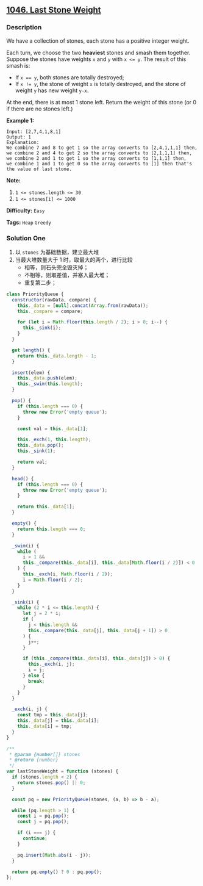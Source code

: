 ## [1046. Last Stone Weight](https://leetcode.com/problems/last-stone-weight/)

### Description

We have a collection of stones, each stone has a positive integer weight.

Each turn, we choose the two **heaviest** stones and smash them together. Suppose the stones have weights `x` and `y` with `x <= y`. The result of this smash is:

- If `x == y`, both stones are totally destroyed;
- If `x != y`, the stone of weight `x` is totally destroyed, and the stone of weight `y` has new weight `y-x`.

At the end, there is at most 1 stone left. Return the weight of this stone (or 0 if there are no stones left.)

**Example 1:**

```
Input: [2,7,4,1,8,1]
Output: 1
Explanation:
We combine 7 and 8 to get 1 so the array converts to [2,4,1,1,1] then,
we combine 2 and 4 to get 2 so the array converts to [2,1,1,1] then,
we combine 2 and 1 to get 1 so the array converts to [1,1,1] then,
we combine 1 and 1 to get 0 so the array converts to [1] then that's the value of last stone.
```

**Note:**

1. `1 <= stones.length <= 30`
2. `1 <= stones[i] <= 1000`

**Difficulty:** `Easy`

**Tags:** `Heap` `Greedy`

### Solution One

1. 以 `stones` 为基础数据，建立最大堆
2. 当最大堆数量大于 1 时，取最大的两个，进行比较
   - 相等，则石头完全毁灭掉；
   - 不相等，则取差值，并塞入最大堆；
   - 重复第二步；

```javascript
class PriorityQueue {
  constructor(rawData, compare) {
    this._data = [null].concat(Array.from(rawData));
    this._compare = compare;

    for (let i = Math.floor(this.length / 2); i > 0; i--) {
      this._sink(i);
    }
  }

  get length() {
    return this._data.length - 1;
  }

  insert(elem) {
    this._data.push(elem);
    this._swim(this.length);
  }

  pop() {
    if (this.length === 0) {
      throw new Error('empty queue');
    }

    const val = this._data[1];

    this._exch(1, this.length);
    this._data.pop();
    this._sink(1);

    return val;
  }

  head() {
    if (this.length === 0) {
      throw new Error('empty queue');
    }

    return this._data[1];
  }

  empty() {
    return this.length === 0;
  }

  _swim(i) {
    while (
      i > 1 &&
      this._compare(this._data[i], this._data[Math.floor(i / 2)]) < 0
    ) {
      this._exch(i, Math.floor(i / 2));
      i = Math.floor(i / 2);
    }
  }

  _sink(i) {
    while (2 * i <= this.length) {
      let j = 2 * i;
      if (
        j < this.length &&
        this._compare(this._data[j], this._data[j + 1]) > 0
      ) {
        j++;
      }

      if (this._compare(this._data[i], this._data[j]) > 0) {
        this._exch(i, j);
        i = j;
      } else {
        break;
      }
    }
  }

  _exch(i, j) {
    const tmp = this._data[j];
    this._data[j] = this._data[i];
    this._data[i] = tmp;
  }
}

/**
 * @param {number[]} stones
 * @return {number}
 */
var lastStoneWeight = function (stones) {
  if (stones.length < 2) {
    return stones.pop() || 0;
  }

  const pq = new PriorityQueue(stones, (a, b) => b - a);

  while (pq.length > 1) {
    const i = pq.pop();
    const j = pq.pop();

    if (i === j) {
      continue;
    }

    pq.insert(Math.abs(i - j));
  }

  return pq.empty() ? 0 : pq.pop();
};
```
